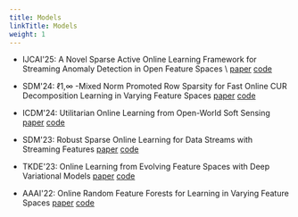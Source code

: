 ```yaml
---
title: Models
linkTitle: Models
weight: 1
---
```


- IJCAI'25: A Novel Sparse Active Online Learning Framework for Streaming Anomaly Detection in Open Feature Spaces
  \\ [paper](https://github.com/ZW-SIYUAN/OpenMOA)    [code](https://github.com/ZW-SIYUAN/OpenMOA)

- SDM'24: ℓ1,∞ -Mixed Norm Promoted Row Sparsity for Fast Online CUR Decomposition Learning in Varying Feature Spaces
  [paper](https://github.com/ZW-SIYUAN/OpenMOA)    [code](https://github.com/ZW-SIYUAN/OpenMOA)

- ICDM'24: Utilitarian Online Learning from Open-World Soft Sensing [paper](https://github.com/ZW-SIYUAN/OpenMOA)    [code](https://github.com/ZW-SIYUAN/OpenMOA)

- SDM'23: Robust Sparse Online Learning for Data Streams with Streaming Features [paper](https://github.com/ZW-SIYUAN/OpenMOA)    [code](https://github.com/ZW-SIYUAN/OpenMOA)

- TKDE'23: Online Learning from Evolving Feature Spaces with Deep Variational Models [paper](https://github.com/ZW-SIYUAN/OpenMOA)    [code](https://github.com/ZW-SIYUAN/OpenMOA)

- AAAI'22: Online Random Feature Forests for Learning in Varying Feature Spaces [paper](https://github.com/ZW-SIYUAN/OpenMOA)    [code](https://github.com/ZW-SIYUAN/OpenMOA)


